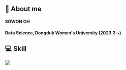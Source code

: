 ## 👋 About me
#### SOWON OH
#### Data Science, Dongduk Women's University (2023.3 ~)

## :computer: Skill
  <img src="https://img.shields.io/badge/Python-3776AB?style=flat-square&logo=Python&logoColor=white"/>
